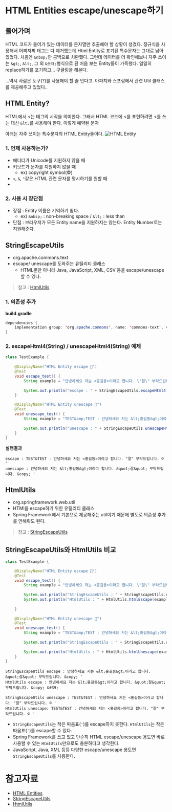 # HTML Entities escape/unescape하기

## 들어가며
HTML 코드가 들어가 있는 데이터를 문자열만 추출해야 할 상황이 생겼다. 정규식을 사용해서 어찌저찌 태그는 다 제거했는데 Html Entity로 표기된 특수문자는 그대로 남아있었다. 처음엔 `&nbsp;`만 공백으로 치환했다. 그런데 데이터를 더 확인해보니 자주 쓰이는 `&gt;`, `&lt;`, 그 외 `&숫자;`형식으로 된 처음 보는 Entity들이 가득했다. 일일히 replace하기를 포기하고... 구글링을 해본다. 

...역시 사람은 도구(?)를 사용해야 할 줄 안다고. 아파치와 스프링에서 관련 Util 클래스를 제공해주고 있었다.. 

## HTML Entity?
HTML에서 <는 태그의 시작을 의미한다. 그래서 HTML 코드에 <를 표현하려면 <를 쓰는 대신 `&lt;`를 사용해야 한다. 이렇게 예약된 문자

아래는 자주 쓰이는 특수문자의 HTML Entity들이다.
![HTML Entity](./images/html-entities.PNG)

### 1. 언제 사용하는가?
- 에디터가 Unicode를 지원하지 않을 때
- 키보드가 문자를 지원하지 않을 때
  - ex) copyright symbol(&copy;)
- `<`, `&`, `"`같은 HTML 관련 문자를 명시하기를 원할 때
- 
### 2. 사용 시 장단점
- 장점 : Entity 이름은 기억하기 쉽다. 
  - ex) `&nbsp;` : non-breaking space / `&lt;` : less than
- 단점 : 브라우저가 모든 Entity name을 지원하지는 않는다. Entity Number로는 지원해준다.

## StringEscapeUtils
- org.apache.commons.text
- escape/ unescape를 도와주는 유틸리티 클래스
  - HTML뿐만 아니라 Java, JavaScript, XML, CSV 등을 escape/unescape할 수 있다. 

> 참고 : [HtmlUtils](https://docs.spring.io/spring-framework/docs/current/javadoc-api/org/springframework/web/util/HtmlUtils.html)

### 1. 의존성 추가

**build.gradle**
```java
dependencies {
	implementation group: 'org.apache.commons', name: 'commons-text', version: '1.9'
}
```

### 2. escapeHtml4(String) / unescapeHtml4(String) 예제
```java
class TestExample {
	
	@DisplayName("HTML Entity escape 👊")
	@Test
	void escape_test() {
		String example = "안녕하세요 저는 <홍길동>이라고 합니다. \"잘\" 부탁드립니다. © '";
		
		System.out.println("escape : " + StringEscapeUtils.escapeHtml4(example));
	}

	@DisplayName("HTML Entity unescape 👊")
	@Test
	void unescape_test() {
		String example = "TEST&amp;TEST : 안녕하세요 저는 &lt;홍길동&gt;이라고 합니다. &#34;잘&#34; 부탁드립니다. &copy; &#39; ";
		
		System.out.println("unescape : " + StringEscapeUtils.unescapeHtml4(example));
	}
}
```
**실행결과**
```
escape : TEST&TEST : 안녕하세요 저는 <홍길동>이라고 합니다. "잘" 부탁드립니다. © ' 
unescape : 안녕하세요 저는 &lt;홍길동&gt;이라고 합니다. &quot;잘&quot; 부탁드립니다. &copy; '
```

## HtmlUtils
- org.springframework.web.util
- HTMl을 escape하기 위한 유틸리티 클래스
- Spring Framework에서 기본으로 제공해주는 util이기 때문에 별도로 의존성 추가를 안해줘도 된다.

> 참고 : [StringEscapeUtils](https://commons.apache.org/proper/commons-text/javadocs/api-release/org/apache/commons/text/StringEscapeUtils.html)

## StringEscapeUtils와 HtmlUtils 비교
```java
class TestExample {

	@DisplayName("HTML Entity escape 👊")
	@Test
	void escape_test() {
		String example = "안녕하세요 저는 <홍길동>이라고 합니다. \"잘\" 부탁드립니다. © '";
		
		System.out.println("StringEscapeUtils : " + StringEscapeUtils.escapeHtml4(example));
		System.out.println("HtmlUtils : " + HtmlUtils.htmlEscape(example));
	
	}
	
	@DisplayName("HTML Entity unescape 👊")
	@Test
	void unescape_test() {
		String example = "TEST&amp;TEST : 안녕하세요 저는 &lt;홍길동&gt;이라고 합니다. &#34;잘&#34; 부탁드립니다. &copy; &#39; ";
		
		System.out.println("StringEscapeUtils : " + StringEscapeUtils.unescapeHtml4(example));
		
		System.out.println("HtmlUtils : " + HtmlUtils.htmlUnescape(example));
	}
}

```

```
StringEscapeUtils escape : 안녕하세요 저는 &lt;홍길동&gt;이라고 합니다. &quot;잘&quot; 부탁드립니다. &copy; '
HtmlUtils escape : 안녕하세요 저는 &lt;홍길동&gt;이라고 합니다. &quot;잘&quot; 부탁드립니다. &copy; &#39;

StringEscapeUtils unescape : TEST&TEST : 안녕하세요 저는 <홍길동>이라고 합니다. "잘" 부탁드립니다. © ' 
HtmlUtils unescape: TEST&TEST : 안녕하세요 저는 <홍길동>이라고 합니다. "잘" 부탁드립니다. © ' 
```

- `StringEscapeUtils`는 작은 따옴표(`'`)를 escape하지 못한다. `HtmlUtils`는 작은 따옴표(`'`)를 escape할 수 있다.
- Spring Framework를 쓰고 있고 단순히 HTML escape/unescape 용도면 바로 사용할 수 있는 `HtmlUtils`만으로도 충분하다고 생각한다.
- JavaScript, Java, XML 등등 다양한 escape/unescape 용도면 `StringEscapeUtils`를 사용한다.


# 참고자료
- [HTML Entities](https://www.w3schools.com/html/html_entities.asp)
- [StringEscapeUtils](https://commons.apache.org/proper/commons-text/javadocs/api-release/org/apache/commons/text/StringEscapeUtils.html)
- [HtmlUtils](https://docs.spring.io/spring-framework/docs/current/javadoc-api/org/springframework/web/util/HtmlUtils.html)
